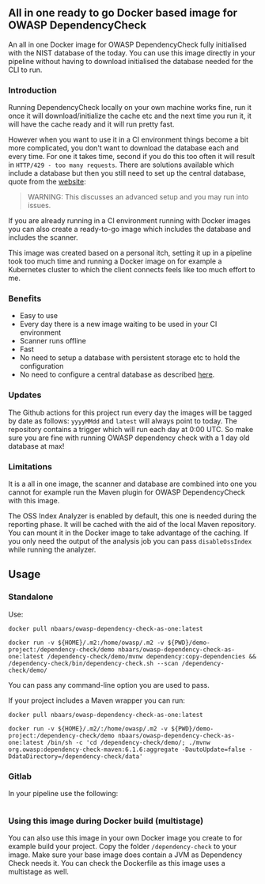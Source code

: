 ## All in one ready to go Docker based image for OWASP DependencyCheck

An all in one Docker image for OWASP DependencyCheck fully initialised with the NIST database of the today. You can use this image directly in your pipeline without having to download initialised the database needed for the CLI to run.

### Introduction

Running DependencyCheck locally on your own machine works fine, run it once it will download/initialize the cache etc and the next time you run it, it will have the cache ready and it will run pretty fast.

However when you want to use it in a CI environment things become a bit more complicated, you don't want to download the database each and every time. For one it takes time, second if you do this too often it will result in `HTTP/429 - too many requests`. There are solutions available which include a database but then you still need to set up the central database, quote from the [website](https://jeremylong.github.io/DependencyCheck/data/database.html):

> WARNING: This discusses an advanced setup and you may run into issues.

If you are already running in a CI environment running with Docker images you can also create a ready-to-go image which includes the database and includes the scanner.

This image was created based on a personal itch, setting it up in a pipeline took too much time and running a Docker image on for example a Kubernetes cluster to which the client connects feels like too much effort to me.

### Benefits

- Easy to use
- Every day there is a new image waiting to be used in your CI environment
- Scanner runs offline
- Fast
- No need to setup a database with persistent storage etc to hold the configuration
- No need to configure a central database as described [here](https://jeremylong.github.io/DependencyCheck/data/database.html).

### Updates

The Github actions for this project run every day the images will be tagged by date as follows: `yyyyMMdd` and `latest` will always point to today. The repository contains a trigger which will run each day at 0:00 UTC. 
So make sure you are fine with running OWASP dependency check with a 1 day old database at max!

### Limitations

It is a all in one image, the scanner and database are combined into one you cannot for example run the Maven plugin for OWASP DependencyCheck with this image.

The OSS Index Analyzer is enabled by default, this one is needed during the reporting phase. It will be cached with the aid of the local Maven repository. You can mount it in the Docker image to take advantage of the caching. If you only need the output of the analysis job you can pass `disableOssIndex` while running the analyzer.

## Usage

### Standalone

Use: 

```
docker pull nbaars/owasp-dependency-check-as-one:latest

docker run -v ${HOME}/.m2:/home/owasp/.m2 -v ${PWD}/demo-project:/dependency-check/demo nbaars/owasp-dependency-check-as-one:latest /dependency-check/demo/mvnw dependency:copy-dependencies && /dependency-check/bin/dependency-check.sh --scan /dependency-check/demo/
```

You can pass any command-line option you are used to pass.

If your project includes a Maven wrapper you can run:

```
docker pull nbaars/owasp-dependency-check-as-one:latest

docker run -v ${HOME}/.m2/:/home/owasp/.m2 -v ${PWD}/demo-project:/dependency-check/demo nbaars/owasp-dependency-check-as-one:latest /bin/sh -c 'cd /dependency-check/demo/; ./mvnw org.owasp:dependency-check-maven:6.1.6:aggregate -DautoUpdate=false -DdataDirectory=/dependency-check/data'
```


### Gitlab

In your pipeline use the following:

```

```

### Using this image during Docker build (multistage)

You can also use this image in your own Docker image you create to for example build your project. Copy the folder `/dependency-check` to your image. Make sure your base image does contain a JVM as Dependency Check needs it.
You can check the Dockerfile as this image uses a multistage as well.